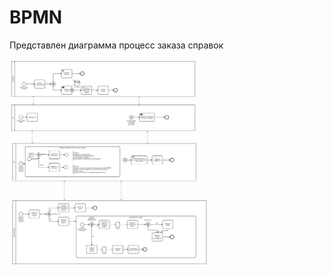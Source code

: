 <h1>BPMN</h1>

Представлен диаграмма процесс заказа справок

![image](https://github.com/skabardina/-certificates/blob/main/BPMN%20справки.png)
